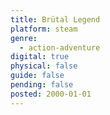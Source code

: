 ```yaml
---
title: Brütal Legend
platform: steam
genre:
  - action-adventure
digital: true
physical: false
guide: false
pending: false
posted: 2000-01-01
---
```

